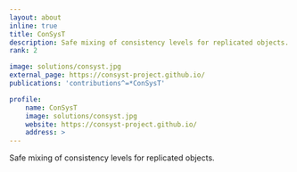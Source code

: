 ```yaml
---
layout: about
inline: true
title: ConSysT
description: Safe mixing of consistency levels for replicated objects.
rank: 2

image: solutions/consyst.jpg
external_page: https://consyst-project.github.io/
publications: 'contributions^=*ConSysT'

profile:
    name: ConSysT
    image: solutions/consyst.jpg
    website: https://consyst-project.github.io/
    address: >
---
```


Safe mixing of consistency levels for replicated objects.
